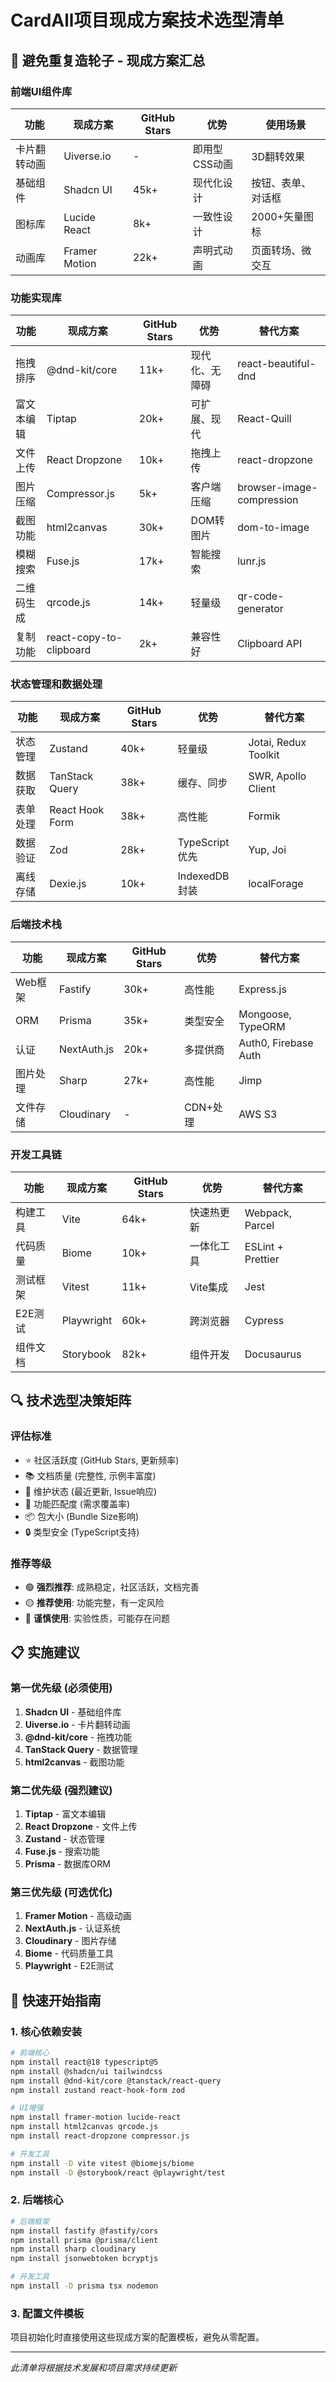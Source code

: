 # CardAll项目现成方案技术选型清单

## 🎯 避免重复造轮子 - 现成方案汇总

### 前端UI组件库
| 功能 | 现成方案 | GitHub Stars | 优势 | 使用场景 |
|------|----------|--------------|------|----------|
| 卡片翻转动画 | Uiverse.io | - | 即用型CSS动画 | 3D翻转效果 |
| 基础组件 | Shadcn UI | 45k+ | 现代化设计 | 按钮、表单、对话框 |
| 图标库 | Lucide React | 8k+ | 一致性设计 | 2000+矢量图标 |
| 动画库 | Framer Motion | 22k+ | 声明式动画 | 页面转场、微交互 |

### 功能实现库
| 功能 | 现成方案 | GitHub Stars | 优势 | 替代方案 |
|------|----------|--------------|------|----------|
| 拖拽排序 | @dnd-kit/core | 11k+ | 现代化、无障碍 | react-beautiful-dnd |
| 富文本编辑 | Tiptap | 20k+ | 可扩展、现代 | React-Quill |
| 文件上传 | React Dropzone | 10k+ | 拖拽上传 | react-dropzone |
| 图片压缩 | Compressor.js | 5k+ | 客户端压缩 | browser-image-compression |
| 截图功能 | html2canvas | 30k+ | DOM转图片 | dom-to-image |
| 模糊搜索 | Fuse.js | 17k+ | 智能搜索 | lunr.js |
| 二维码生成 | qrcode.js | 14k+ | 轻量级 | qr-code-generator |
| 复制功能 | react-copy-to-clipboard | 2k+ | 兼容性好 | Clipboard API |

### 状态管理和数据处理
| 功能 | 现成方案 | GitHub Stars | 优势 | 替代方案 |
|------|----------|--------------|------|----------|
| 状态管理 | Zustand | 40k+ | 轻量级 | Jotai, Redux Toolkit |
| 数据获取 | TanStack Query | 38k+ | 缓存、同步 | SWR, Apollo Client |
| 表单处理 | React Hook Form | 38k+ | 高性能 | Formik |
| 数据验证 | Zod | 28k+ | TypeScript优先 | Yup, Joi |
| 离线存储 | Dexie.js | 10k+ | IndexedDB封装 | localForage |

### 后端技术栈
| 功能 | 现成方案 | GitHub Stars | 优势 | 替代方案 |
|------|----------|--------------|------|----------|
| Web框架 | Fastify | 30k+ | 高性能 | Express.js |
| ORM | Prisma | 35k+ | 类型安全 | Mongoose, TypeORM |
| 认证 | NextAuth.js | 20k+ | 多提供商 | Auth0, Firebase Auth |
| 图片处理 | Sharp | 27k+ | 高性能 | Jimp |
| 文件存储 | Cloudinary | - | CDN+处理 | AWS S3 |

### 开发工具链
| 功能 | 现成方案 | GitHub Stars | 优势 | 替代方案 |
|------|----------|--------------|------|----------|
| 构建工具 | Vite | 64k+ | 快速热更新 | Webpack, Parcel |
| 代码质量 | Biome | 10k+ | 一体化工具 | ESLint + Prettier |
| 测试框架 | Vitest | 11k+ | Vite集成 | Jest |
| E2E测试 | Playwright | 60k+ | 跨浏览器 | Cypress |
| 组件文档 | Storybook | 82k+ | 组件开发 | Docusaurus |


## 🔍 技术选型决策矩阵

### 评估标准
- ⭐ 社区活跃度 (GitHub Stars, 更新频率)
- 📚 文档质量 (完整性, 示例丰富度)
- 🔧 维护状态 (最近更新, Issue响应)
- 🎯 功能匹配度 (需求覆盖率)
- 📦 包大小 (Bundle Size影响)
- 🔒 类型安全 (TypeScript支持)

### 推荐等级
- 🟢 **强烈推荐**: 成熟稳定，社区活跃，文档完善
- 🟡 **推荐使用**: 功能完整，有一定风险
- 🔴 **谨慎使用**: 实验性质，可能存在问题

## 📋 实施建议

### 第一优先级 (必须使用)
1. **Shadcn UI** - 基础组件库
2. **Uiverse.io** - 卡片翻转动画
3. **@dnd-kit/core** - 拖拽功能
4. **TanStack Query** - 数据管理
5. **html2canvas** - 截图功能

### 第二优先级 (强烈建议)
1. **Tiptap** - 富文本编辑
2. **React Dropzone** - 文件上传
3. **Zustand** - 状态管理
4. **Fuse.js** - 搜索功能
5. **Prisma** - 数据库ORM

### 第三优先级 (可选优化)
1. **Framer Motion** - 高级动画
2. **NextAuth.js** - 认证系统
3. **Cloudinary** - 图片存储
4. **Biome** - 代码质量工具
5. **Playwright** - E2E测试

## 🚀 快速开始指南

### 1. 核心依赖安装
```bash
# 前端核心
npm install react@18 typescript@5
npm install @shadcn/ui tailwindcss
npm install @dnd-kit/core @tanstack/react-query
npm install zustand react-hook-form zod

# UI增强
npm install framer-motion lucide-react
npm install html2canvas qrcode.js
npm install react-dropzone compressor.js

# 开发工具
npm install -D vite vitest @biomejs/biome
npm install -D @storybook/react @playwright/test
```

### 2. 后端核心
```bash
# 后端框架
npm install fastify @fastify/cors
npm install prisma @prisma/client
npm install sharp cloudinary
npm install jsonwebtoken bcryptjs

# 开发工具
npm install -D prisma tsx nodemon
```

### 3. 配置文件模板
项目初始化时直接使用这些现成方案的配置模板，避免从零配置。

---

*此清单将根据技术发展和项目需求持续更新*
